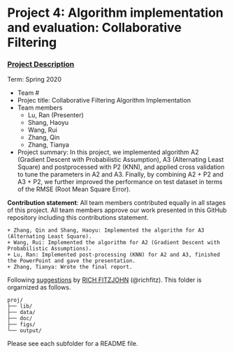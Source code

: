 # Project 4: Algorithm implementation and evaluation: Collaborative Filtering

### [Project Description](doc/project4_desc.md)

Term: Spring 2020

+ Team #
+ Projec title: Collaborative Filtering Algorithm Implementation
+ Team members
	+ Lu, Ran (Presenter)
	+ Shang, Haoyu
	+ Wang, Rui
	+ Zhang, Qin 
	+ Zhang, Tianya
+ Project summary: In this project, we implemented algorithm A2 (Gradient Descent with Probabilistic Assumption), A3 (Alternating Least Square) and postprocessed with P2 (KNN), and applied cross validation to tune the parameters in A2 and A3. Finally, by combining A2 + P2 and A3 + P2, we further improved the performance on test dataset in terms of the RMSE (Root Mean Square Error).
	
**Contribution statement**: All team members contributed equally in all stages of this project. All team members approve our work presented in this GitHub repository including this contributions statement. 

	+ Zhang, Qin and Shang, Haoyu: Implemented the algorithm for A3 (Alternating Least Square).  
	+ Wang, Rui: Implemented the algorithm for A2 (Gradient Descent with Probabilistic Assumptions).  
	+ Lu, Ran: Implemented post-processing (KNN) for A2 and A3, finished the PowerPoint and gave the presentation.  
	+ Zhang, Tianya: Wrote the final report.  

Following [suggestions](http://nicercode.github.io/blog/2013-04-05-projects/) by [RICH FITZJOHN](http://nicercode.github.io/about/#Team) (@richfitz). This folder is orgarnized as follows.

```
proj/
├── lib/
├── data/
├── doc/
├── figs/
└── output/
```

Please see each subfolder for a README file.

